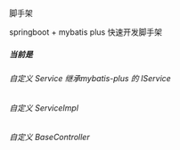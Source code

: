 脚手架

springboot + mybatis plus 快速开发脚手架



##### 当前是  
###### 自定义 Service     继承mybatis-plus 的 IService
###### 自定义 ServiceImpl
###### 自定义 BaseController 